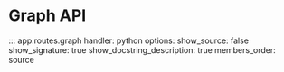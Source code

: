 # Graph API
::: app.routes.graph
    handler: python
    options:
      show_source: false
      show_signature: true
      show_docstring_description: true
      members_order: source
